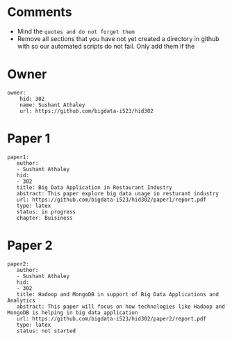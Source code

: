 # Comments

* Mind the ```quotes and do not forget them```
* Remove all sections that you have not yet created a directory in github with so our automated scripts do not fail. Only add them if the 

# Owner

```
owner:
    hid: 302
    name: Sushant Athaley
    url: https://github.com/bigdata-i523/hid302
```

# Paper 1

```
paper1:
   author: 
   - Sushant Athaley
   hid:
   - 302
   title: Big Data Application in Restaurant Industry
   abstract: This paper explore big data usage in resturant industry
   url: https://github.com/bigdata-i523/hid302/paper1/report.pdf
   type: latex
   status: in progress
   chapter: Buisiness
```
   
# Paper 2

```
paper2:
   author: 
   - Sushant Athaley
   hid:
   - 302
   title: Hadoop and MongoDB in support of Big Data Applications and Analytics
   abstract: This paper will focus on how technologies like Hadoop and MongoDB is helping in big data application
   url: https://github.com/bigdata-i523/hid302/paper2/report.pdf
   type: latex
   status: not started
```
